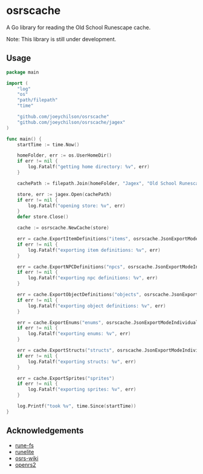 # osrscache

A Go library for reading the Old School Runescape cache.

Note: This library is still under development.

## Usage

```go
package main

import (
	"log"
	"os"
	"path/filepath"
	"time"

	"github.com/joeychilson/osrscache"
	"github.com/joeychilson/osrscache/jagex"
)

func main() {
	startTime := time.Now()

	homeFolder, err := os.UserHomeDir()
	if err != nil {
		log.Fatalf("getting home directory: %v", err)
	}

	cachePath := filepath.Join(homeFolder, "Jagex", "Old School Runescape", "data")

	store, err := jagex.Open(cachePath)
	if err != nil {
		log.Fatalf("opening store: %v", err)
	}
	defer store.Close()

	cache := osrscache.NewCache(store)

	err = cache.ExportItemDefinitions("items", osrscache.JsonExportModeIndividual)
	if err != nil {
		log.Fatalf("exporting item definitions: %v", err)
	}

	err = cache.ExportNPCDefinitions("npcs", osrscache.JsonExportModeIndividual)
	if err != nil {
		log.Fatalf("exporting npc definitions: %v", err)
	}

	err = cache.ExportObjectDefinitions("objects", osrscache.JsonExportModeIndividual)
	if err != nil {
		log.Fatalf("exporting object definitions: %v", err)
	}

	err = cache.ExportEnums("enums", osrscache.JsonExportModeIndividual)
	if err != nil {
		log.Fatalf("exporting enums: %v", err)
	}

	err = cache.ExportStructs("structs", osrscache.JsonExportModeIndividual)
	if err != nil {
		log.Fatalf("exporting structs: %v", err)
	}

	err = cache.ExportSprites("sprites")
	if err != nil {
		log.Fatalf("exporting sprites: %v", err)
	}

	log.Printf("took %v", time.Since(startTime))
}
```

## Acknowledgements

- [rune-fs](https://github.com/jimvdl/rune-fs)
- [runelite](https://github.com/runelite/runelite)
- [osrs-wiki](https://github.com/osrs-wiki/cache-mediawiki)
- [openrs2](https://github.com/openrs2/openrs2)
